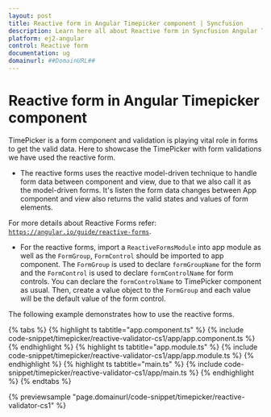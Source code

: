 ```yaml
---
layout: post
title: Reactive form in Angular Timepicker component | Syncfusion
description: Learn here all about Reactive form in Syncfusion Angular Timepicker component of Syncfusion Essential JS 2 and more.
platform: ej2-angular
control: Reactive form 
documentation: ug
domainurl: ##DomainURL##
---
```


# Reactive form in Angular Timepicker component

TimePicker is a form component and validation is playing vital role in forms to get the valid data.
 Here to showcase the TimePicker with form validations we have used the reactive form.

* The reactive forms uses the reactive model-driven technique to handle form data between component and view,
 due to that we also call it as the model-driven forms.
 It's listen the form data changes between App component and view also returns the valid states and values of form elements.

For more details about Reactive Forms refer: [`https://angular.io/guide/reactive-forms`](https://angular.io/guide/reactive-forms).

* For the reactive forms, import a `ReactiveFormsModule` into app module as well as the `FormGroup`,
`FormControl` should be imported to app component.
 The `FormGroup` is used to declare `formGroupName` for the form and the `FormControl` is used to declare `formControlName` for form controls.
 You can declare the `formControlName` to TimePicker component as usual.
 Then, create a value object to the `FormGroup` and each value will be the default value of the form control.

The following example demonstrates how to use the reactive forms.

{% tabs %}
{% highlight ts tabtitle="app.component.ts" %}
{% include code-snippet/timepicker/reactive-validator-cs1/app/app.component.ts %}
{% endhighlight %}
{% highlight ts tabtitle="app.module.ts" %}
{% include code-snippet/timepicker/reactive-validator-cs1/app/app.module.ts %}
{% endhighlight %}
{% highlight ts tabtitle="main.ts" %}
{% include code-snippet/timepicker/reactive-validator-cs1/app/main.ts %}
{% endhighlight %}
{% endtabs %}
  
{% previewsample "page.domainurl/code-snippet/timepicker/reactive-validator-cs1" %}
